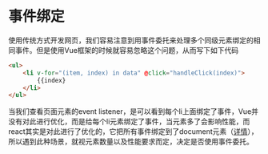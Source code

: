 # 事件绑定
使用传统方式开发网页，我们容易注意到用事件委托来处理多个同级元素绑定的相同事件。但是使用Vue框架的时候就容易忽略这个问题，从而写下如下代码
```html
<ul>
    <li v-for="(item, index) in data" @click="handleClick(index)">
        {{index}
    </li>
</ul>
```
当我们查看页面元素的event listener，是可以看到每个li上面绑定了事件，Vue并没有对此进行优化，而是给每个li元素绑定了事件，当元素多了会影响性能，而react其实是对此进行了优化的，它把所有事件绑定到了document元素（[详情](https://zhuanlan.zhihu.com/p/27132447)），所以遇到此种场景，就视元素数量以及性能要求而定，决定是否使用事件委托。